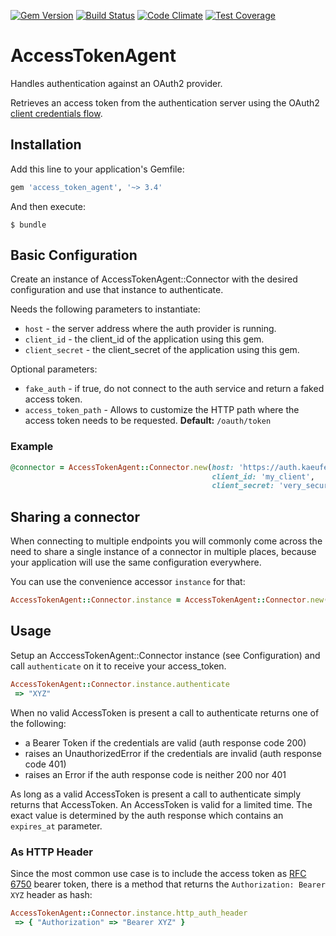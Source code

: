 [![Gem Version](https://badge.fury.io/rb/access_token_agent.svg)](https://badge.fury.io/rb/access_token_agent)
[![Build Status](https://travis-ci.org/kaeuferportal/access_token_agent.svg?branch=master)](https://travis-ci.org/kaeuferportal/access_token_agent)
[![Code Climate](https://codeclimate.com/github/kaeuferportal/access_token_agent/badges/gpa.svg)](https://codeclimate.com/github/kaeuferportal/access_token_agent)
[![Test Coverage](https://codeclimate.com/github/kaeuferportal/access_token_agent/badges/coverage.svg)](https://codeclimate.com/github/kaeuferportal/access_token_agent/coverage)

# AccessTokenAgent

Handles authentication against an OAuth2 provider.

Retrieves an access token from the authentication server using the
OAuth2 [client credentials flow](https://tools.ietf.org/html/rfc6749#section-4.4).

## Installation

Add this line to your application's Gemfile:

```ruby
gem 'access_token_agent', '~> 3.4'
```

And then execute:

    $ bundle

## Basic Configuration

Create an instance of AccessTokenAgent::Connector with the desired
configuration and use that instance to authenticate.

Needs the following parameters to instantiate:

* `host` - the server address where the auth provider is running.
* `client_id` - the client_id of the application using this gem.
* `client_secret` - the client_secret of the application using this gem.

Optional parameters:

* `fake_auth` - if true, do not connect to the auth service and return
   a faked access token.
* `access_token_path` - Allows to customize the HTTP path where the
  access token needs to be requested.
  **Default:** `/oauth/token`

### Example

```ruby
@connector = AccessTokenAgent::Connector.new(host: 'https://auth.kaeuferportal.de',
                                             client_id: 'my_client',
                                             client_secret: 'very_secure_and_secret')
```

## Sharing a connector

When connecting to multiple endpoints you will commonly come across the need
to share a single instance of a connector in multiple places, because your
application will use the same configuration everywhere.

You can use the convenience accessor `instance` for that:

```ruby
AccessTokenAgent::Connector.instance = AccessTokenAgent::Connector.new(...)
```

## Usage

Setup an AcccessTokenAgent::Connector instance (see Configuration) and call
`authenticate` on it to receive your access_token.

```ruby
AccessTokenAgent::Connector.instance.authenticate
 => "XYZ"
```

When no valid AccessToken is present a call to authenticate returns one of the
following:
 - a Bearer Token if the credentials are valid (auth response code 200)
 - raises an UnauthorizedError if the credentials are invalid (auth response
   code 401)
 - raises an Error if the auth response code is neither 200 nor 401

As long as a valid AccessToken is present a call to authenticate simply returns
that AccessToken. An AccessToken is valid for a limited time. The exact value is
determined by the auth response which contains an `expires_at` parameter.

### As HTTP Header

Since the most common use case is to include the access token as [RFC 6750](https://tools.ietf.org/html/rfc6750) bearer token, there is a method that returns the `Authorization: Bearer XYZ` header as hash:

```ruby
AccessTokenAgent::Connector.instance.http_auth_header
 => { "Authorization" => "Bearer XYZ" }
```
